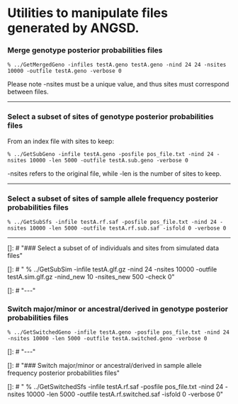 
# Utilities to manipulate files generated by ANGSD.

### Merge genotype posterior probabilities files

    % ../GetMergedGeno -infiles testA.geno testA.geno -nind 24 24 -nsites 10000 -outfile testA.geno -verbose 0

Please note -nsites must be a unique value, and thus sites must correspond between files.

---

### Select a subset of sites of genotype posterior probabilities files

From an index file with sites to keep:

    % ../GetSubGeno -infile testA.geno -posfile pos_file.txt -nind 24 -nsites 10000 -len 5000 -outfile testA.sub.geno -verbose 0

-nsites refers to the original file, while -len is the number of sites to keep.

---

### Select a subset of sites of sample allele frequency posterior probabilities files

    % ../GetSubSfs -infile testA.rf.saf -posfile pos_file.txt -nind 24 -nsites 10000 -len 5000 -outfile testA.rf.sub.saf -isfold 0 -verbose 0

---

[]: # "### Select a subset of of individuals and sites from simulated data files"

[]: # "    % ../GetSubSim -infile testA.glf.gz -nind 24 -nsites 10000 -outfile testA.sim.glf.gz -nind_new 10 -nsites_new 500 -check 0"

[]: # "---"

### Switch major/minor or ancestral/derived in genotype posterior probabilities files

    % ../GetSwitchedGeno -infile testA.geno -posfile pos_file.txt -nind 24 -nsites 10000 -len 5000 -outfile testA.switched.geno -verbose 0

[]: # "---"

[]: # "### Switch major/minor or ancestral/derived in sample allele frequency posterior probabilities files"

[]: # "    % ../GetSwitchedSfs -infile testA.rf.saf -posfile pos_file.txt -nind 24 -nsites 10000 -len 5000 -outfile testA.rf.switched.saf -isfold 0 -verbose 0"
